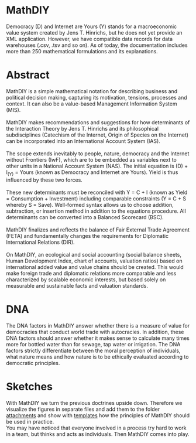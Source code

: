 # MathDIY
Democracy (D) and Internet are Yours (Y) stands for a macroeconomic value system created by Jens T. Hinrichs, but he does not yet provide an XML application. However, we have compatible data records for data warehouses (.csv, .tsv and so on). As of today, the documentation includes more than 250 mathematical formulations and its explanations.

# Abstract
MathDIY is a simple mathematical notation for describing business and political decision making, capturing its motivation, tensions, processes and context. It can also be a value-based Management Information System (MIS).<br>
<br>
MathDIY makes recommendations and suggestions for how determinants of the Interaction Theory by Jens T. Hinrichs and its philosophical subdisciplines (Catechism of the Internet, Origin of Species on the Internet) can be incorporated into an International Account System (IAS).<br>
<br>
The scope extends inevitably to people, nature, democracy and the Internet without Frontiers (IwF), which are to be embedded as variables next to other units in a National Account System (NAS). The initial equation is (D) + I<sub>(Y)</sub> = Yours (known as Democracy and Internet are Yours). Yield is thus influenced by these two forces.<br>
<br>
These new determinants must be reconciled with Y = C + I (known as Yield = Consumption + Investment) including comparable constraints (Y = C + S whereby S = Save). Well-formed syntax allows us to choose addition, subtraction, or insertion method in addition to the equations procedure. All determinants can be converted into a Balanced Scorecard (BSC).<br>
<br>
MathDIY finalizes and reflects the balance of Fair External Trade Agreement (FETA) and fundamentally changes the requirements for Diplomatic International Relations (DIR).<br>
<br>
On MathDIY, an ecological and social accounting (social balance sheets, Human Development Index, chart of accounts, valuation ratios) based on international added value and value chains should be created. This would make foreign trade and diplomatic relations more comparable and less characterized by scalable economic interests, but based solely on measurable and sustainable facts and valuation standards.
<br>
# DNA
The DNA factors in MathDIY answer whether there is a measure of value for democracies that conduct world trade with autocracies. In addition, these DNA factors should answer whether it makes sense to calculate many times more for bottled water than for sewage, tap water or irrigation. The DNA factors strictly differentiate between the moral perception of individuals, what nature means and how nature is to be ethically evaluated according to democratic principles.
<br>
# Sketches
With MathDIY we turn the previous doctrines upside down. Therefore we visualize the figures in separate files and add them to the folder <a href="https://github.com/scifiltr/MathDIY/tree/master/attachments">attachments</a> and show with <a href="https://github.com/scifiltr/MathDIY/tree/master/templates">templates</a> how the principles of MathDIY should be used in practice.<br>
You may have noticed that everyone involved in a process try hard to work in a team, but thinks and acts as individuals. Then MathDIY comes into play.
